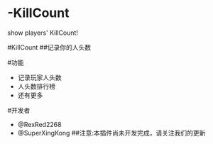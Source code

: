 # -KillCount
show players' KillCount!

#KillCount
##记录你的人头数

#功能
- 记录玩家人头数
- 人头数排行榜
- 还有更多

#开发者
- @RexRed2268
- @SuperXingKong
##注意:本插件尚未开发完成，请关注我们的更新
